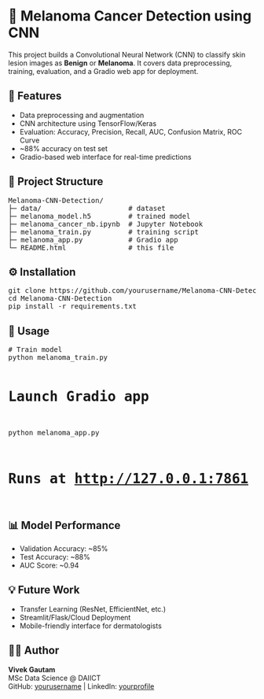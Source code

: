 <!DOCTYPE html>
<html lang="en">
<head>
  <meta charset="UTF-8">
  <title>Melanoma Cancer Detection using CNN</title>
</head>
<body>

<h1>🧠 Melanoma Cancer Detection using CNN</h1>

<p>This project builds a Convolutional Neural Network (CNN) to classify skin lesion images as <b>Benign</b> or <b>Melanoma</b>.  
It covers data preprocessing, training, evaluation, and a Gradio web app for deployment.</p>

<h2>📌 Features</h2>
<ul>
  <li>Data preprocessing and augmentation</li>
  <li>CNN architecture using TensorFlow/Keras</li>
  <li>Evaluation: Accuracy, Precision, Recall, AUC, Confusion Matrix, ROC Curve</li>
  <li>~88% accuracy on test set</li>
  <li>Gradio-based web interface for real-time predictions</li>
</ul>

<h2>📂 Project Structure</h2>
<pre>
Melanoma-CNN-Detection/
├─ data/                     # dataset
├─ melanoma_model.h5         # trained model
├─ melanoma_cancer_nb.ipynb  # Jupyter Notebook
├─ melanoma_train.py         # training script
├─ melanoma_app.py           # Gradio app
└─ README.html               # this file
</pre>

<h2>⚙️ Installation</h2>
<pre>
git clone https://github.com/yourusername/Melanoma-CNN-Detection.git
cd Melanoma-CNN-Detection
pip install -r requirements.txt
</pre>

<h2>🚀 Usage</h2>
<pre>
# Train model
python melanoma_train.py

# Launch Gradio app
python melanoma_app.py
# Runs at http://127.0.0.1:7861
</pre>

<h2>📊 Model Performance</h2>
<ul>
  <li>Validation Accuracy: ~85%</li>
  <li>Test Accuracy: ~88%</li>
  <li>AUC Score: ~0.94</li>
</ul>

<h2>💡 Future Work</h2>
<ul>
  <li>Transfer Learning (ResNet, EfficientNet, etc.)</li>
  <li>Streamlit/Flask/Cloud Deployment</li>
  <li>Mobile-friendly interface for dermatologists</li>
</ul>

<h2>👨‍💻 Author</h2>
<p><b>Vivek Gautam</b><br>
MSc Data Science @ DAIICT<br>
GitHub: <a href="https://github.com/yourusername">yourusername</a> | 
LinkedIn: <a href="https://linkedin.com/in/yourprofile">yourprofile</a>
</p>

</body>
</html>
